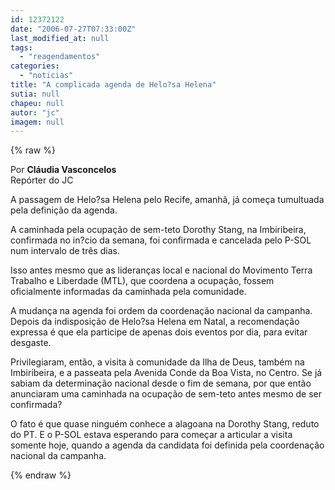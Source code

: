 ```yaml
---
id: 12372122
date: "2006-07-27T07:33:00Z"
last_modified_at: null
tags:
  - "reagendamentos"
categories:
  - "noticias"
title: "A complicada agenda de Helo?sa Helena"
sutia: null
chapeu: null
autor: "jc"
imagem: null
---
```

{% raw %}
<p>Por <strong>Cl&aacute;udia Vasconcelos<br /></strong>Rep&oacute;rter do JC</p>
<p>A passagem de Helo?sa Helena pelo Recife, amanh&atilde;, j&aacute; come&ccedil;a tumultuada pela defini&ccedil;&atilde;o da agenda.</p>
<p>A caminhada pela ocupa&ccedil;&atilde;o de sem-teto Dorothy Stang, na Imbiribeira, confirmada no in?cio da semana, foi confirmada e cancelada pelo P-SOL num intervalo de tr&ecirc;s dias.</p>
<p>Isso antes mesmo que as lideran&ccedil;as local e nacional do Movimento Terra Trabalho e Liberdade (MTL), que coordena a ocupa&ccedil;&atilde;o, fossem oficialmente informadas da caminhada pela comunidade.</p>
<p>A mudan&ccedil;a na agenda foi ordem da coordena&ccedil;&atilde;o nacional da campanha. Depois da indisposi&ccedil;&atilde;o de Helo?sa Helena em Natal, a recomenda&ccedil;&atilde;o expressa &eacute; que ela participe de apenas dois eventos por dia, para evitar desgaste.</p>
<p>Privilegiaram, ent&atilde;o, a visita &agrave; comunidade da Ilha de Deus, tamb&eacute;m na Imbiribeira, e a passeata pela Avenida Conde da Boa Vista, no Centro. Se j&aacute; sabiam da determina&ccedil;&atilde;o nacional desde o fim de semana, por que ent&atilde;o anunciaram uma caminhada na ocupa&ccedil;&atilde;o de sem-teto antes mesmo de ser confirmada?</p>
<p>O fato &eacute; que quase ningu&eacute;m conhece a alagoana na Dorothy Stang, reduto do PT. E o P-SOL estava esperando para come&ccedil;ar a articular a visita somente hoje, quando a agenda da candidata foi definida pela coordena&ccedil;&atilde;o nacional da campanha.</p>
{% endraw %}